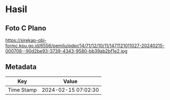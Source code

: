 # Hasil

## Foto C Plano

https://sirekap-obj-formc.kpu.go.id/6556/pemilu/pdpr/14/71/12/10/11/1471121011027-20240215-000708--90d2be93-3739-4343-9580-bb39ab2bf1e2.jpg


## Metadata

| Key        | Value               |
| ---------- | ------------------- |
| Time Stamp | 2024-02-15 07:02:30 |




